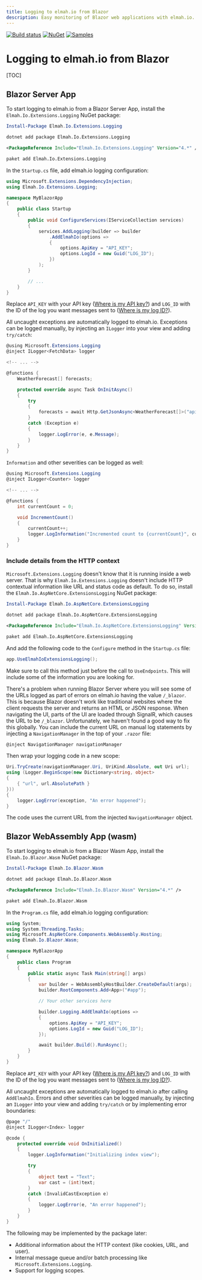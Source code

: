 ```yaml
---
title: Logging to elmah.io from Blazor
description: Easy monitoring of Blazor web applications with elmah.io. Support for both Blazor server apps and Blazor WebAssembly.
---
```


[![Build status](https://github.com/elmahio/Elmah.Io.Blazor.Wasm/workflows/build/badge.svg)](https://github.com/elmahio/Elmah.Io.Blazor.Wasm/actions?query=workflow%3Abuild)
[![NuGet](https://img.shields.io/nuget/v/Elmah.Io.Blazor.Wasm.svg)](https://www.nuget.org/packages/Elmah.Io.Blazor.Wasm)
[![Samples](https://img.shields.io/badge/samples-1-brightgreen.svg)](https://github.com/elmahio/Elmah.Io.Blazor.Wasm/tree/main/samples)

# Logging to elmah.io from Blazor

[TOC]

## Blazor Server App

To start logging to elmah.io from a Blazor Server App, install the `Elmah.Io.Extensions.Logging` NuGet package:

```powershell fct_label="Package Manager"
Install-Package Elmah.Io.Extensions.Logging
```
```cmd fct_label=".NET CLI"
dotnet add package Elmah.Io.Extensions.Logging
```
```xml fct_label="PackageReference"
<PackageReference Include="Elmah.Io.Extensions.Logging" Version="4.*" />
```
```xml fct_label="Paket CLI"
paket add Elmah.Io.Extensions.Logging
```

In the `Startup.cs` file, add elmah.io logging configuration:

```csharp
using Microsoft.Extensions.DependencyInjection;
using Elmah.Io.Extensions.Logging;

namespace MyBlazorApp
{
    public class Startup
    {
        public void ConfigureServices(IServiceCollection services)
        {
            services.AddLogging(builder => builder
                .AddElmahIo(options =>
                {
                    options.ApiKey = "API_KEY";
                    options.LogId = new Guid("LOG_ID");
                })
            );
        }

        // ...
    }
}
```

Replace `API_KEY` with your API key ([Where is my API key?](https://docs.elmah.io/where-is-my-api-key/)) and `LOG_ID` with the ID of the log you want messages sent to ([Where is my log ID?](https://docs.elmah.io/where-is-my-log-id/)).

All uncaught exceptions are automatically logged to elmah.io. Exceptions can be logged manually, by injecting an `ILogger` into your view and adding `try/catch`:

```csharp
@using Microsoft.Extensions.Logging
@inject ILogger<FetchData> logger

<!-- ... -->

@functions {
    WeatherForecast[] forecasts;

    protected override async Task OnInitAsync()
    {
        try
        {
            forecasts = await Http.GetJsonAsync<WeatherForecast[]>("api/SampleData/WeatherForecasts-nonexisting");
        }
        catch (Exception e)
        {
            logger.LogError(e, e.Message);
        }
    }
}
```

`Information` and other severities can be logged as well:

```csharp
@using Microsoft.Extensions.Logging
@inject ILogger<Counter> logger

<!-- ... -->

@functions {
    int currentCount = 0;

    void IncrementCount()
    {
        currentCount++;
        logger.LogInformation("Incremented count to {currentCount}", currentCount);
    }
}
```

### Include details from the HTTP context

`Microsoft.Extensions.Logging` doesn't know that it is running inside a web server. That is why `Elmah.Io.Extensions.Logging` doesn't include HTTP contextual information like URL and status code as default. To do so, install the `Elmah.Io.AspNetCore.ExtensionsLogging` NuGet package:

```powershell fct_label="Package Manager"
Install-Package Elmah.Io.AspNetCore.ExtensionsLogging
```
```cmd fct_label=".NET CLI"
dotnet add package Elmah.Io.AspNetCore.ExtensionsLogging
```
```xml fct_label="PackageReference"
<PackageReference Include="Elmah.Io.AspNetCore.ExtensionsLogging" Version="4.*" />
```
```xml fct_label="Paket CLI"
paket add Elmah.Io.AspNetCore.ExtensionsLogging
```

And add the following code to the `Configure` method in the `Startup.cs` file:

```csharp
app.UseElmahIoExtensionsLogging();
```

Make sure to call this method just before the call to `UseEndpoints`. This will include some of the information you are looking for.

There's a problem when running Blazor Server where you will see some of the URLs logged as part of errors on elmah.io having the value `/_blazor`. This is because Blazor doesn't work like traditional websites where the client requests the server and returns an HTML or JSON response. When navigating the UI, parts of the UI are loaded through SignalR, which causes the URL to be `/_blazor`. Unfortunately, we haven't found a good way to fix this globally. You can include the current URL on manual log statements by injecting a `NavigationManager` in the top of your `.razor` file:

```csharp
@inject NavigationManager navigationManager
```

Then wrap your logging code in a new scope:

```csharp
Uri.TryCreate(navigationManager.Uri, UriKind.Absolute, out Uri url);
using (Logger.BeginScope(new Dictionary<string, object> 
{
    { "url", url.AbsolutePath }
}))
{
    logger.LogError(exception, "An error happened");
}
```

The code uses the current URL from the injected `NavigationManager` object.

## Blazor WebAssembly App (wasm)

To start logging to elmah.io from a Blazor Wasm App, install the `Elmah.Io.Blazor.Wasm` NuGet package:

```powershell fct_label="Package Manager"
Install-Package Elmah.Io.Blazor.Wasm
```
```cmd fct_label=".NET CLI"
dotnet add package Elmah.Io.Blazor.Wasm
```
```xml fct_label="PackageReference"
<PackageReference Include="Elmah.Io.Blazor.Wasm" Version="4.*" />
```
```xml fct_label="Paket CLI"
paket add Elmah.Io.Blazor.Wasm
```

In the `Program.cs` file, add elmah.io logging configuration:

```csharp
using System;
using System.Threading.Tasks;
using Microsoft.AspNetCore.Components.WebAssembly.Hosting;
using Elmah.Io.Blazor.Wasm;

namespace MyBlazorApp
{
    public class Program
    {
        public static async Task Main(string[] args)
        {
            var builder = WebAssemblyHostBuilder.CreateDefault(args);
            builder.RootComponents.Add<App>("#app");

            // Your other services here

            builder.Logging.AddElmahIo(options =>
            {
                options.ApiKey = "API_KEY";
                options.LogId = new Guid("LOG_ID");
            });

            await builder.Build().RunAsync();
        }
    }
}
```

Replace `API_KEY` with your API key ([Where is my API key?](https://docs.elmah.io/where-is-my-api-key/)) and `LOG_ID` with the ID of the log you want messages sent to ([Where is my log ID?](https://docs.elmah.io/where-is-my-log-id/)).

All uncaught exceptions are automatically logged to elmah.io after calling `AddElmahIo`. Errors and other severities can be logged manually, by injecting an `ILogger` into your view and adding `try/catch` or by implementing error boundaries:

```csharp
@page "/"
@inject ILogger<Index> logger

@code {
    protected override void OnInitialized()
    {
        logger.LogInformation("Initializing index view");

        try
        {
            object text = "Text";
            var cast = (int)text;
        }
        catch (InvalidCastException e)
        {
            logger.LogError(e, "An error happened");
        }
    }
}
```

The following may be implemented by the package later:

- Additional information about the HTTP context (like cookies, URL, and user).
- Internal message queue and/or batch processing like `Microsoft.Extensions.Logging`.
- Support for logging scopes.

